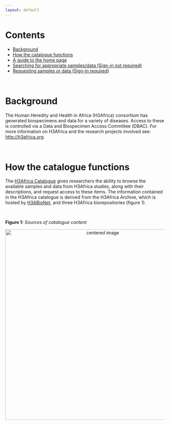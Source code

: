 ```yaml
---
layout: default
---
```



# Contents

* [Background](./)
* [How the catalogue functions](./)
* [A guide to the home page](./home_page_guide.html)
* [Searching for appropriate samples/data (Sign-in not required)](./home_page_guide.html)
* [Requesting samples or data (Sign-in required)](./home_page_guide.html) 

</br>

# Background 

The Human Heredity and Health in Africa (H3Africa) consortium has generated biospecimens and data for a variety of diseases. Access to these is controlled via a Data and Biospecimen Access Committee (DBAC). For more information on H3Africa and the research projects involved see:
http://h3africa.org.

</br>

# How the catalogue functions

The [H3Africa Catalogue](https://catalog.h3africa.org/) gives researchers the ability to browse the available samples and data from
H3Africa studies, along with their descriptions, and request access to these items.
The information contained in the H3Africa catalogue is derived from the H3Africa Archive, which is
hosted by [H3ABioNet](https://h3abionet.org/), and three H3Africa biorepositories (figure 1).

</br>

**Figure 1:** _Sources of catalogue content_

<p align="center"><img src="https://drive.google.com/uc?export=view&id=1-aHCj1jWmjlppPqOcdJtLf6uiPaPdPSE" width="600" alt="centered image"/></p>
